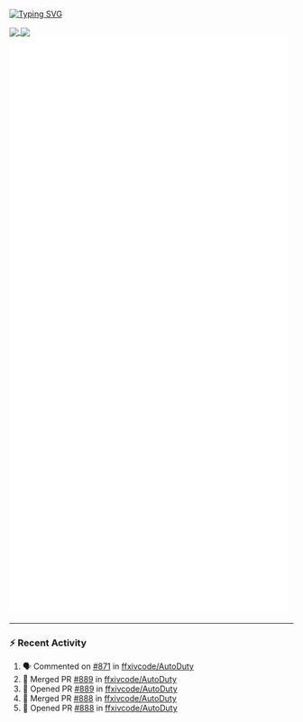 [![Typing SVG](https://readme-typing-svg.demolab.com?font=Fira+Code&duration=1000&pause=1000&multiline=true&repeat=false&width=435&lines=Simon+Latusek+%7C+Gameplay+Engineer)](https://git.io/typing-svg)

<a href="https://github.com/anuraghazra/github-readme-stats">
  <img height=200 align="center" src="https://github-readme-stats.vercel.app/api?username=erdelf&theme=radical" />
</a>
<a href="https://github.com/anuraghazra/convoychat">
  <img height=200 align="center" src="https://streak-stats.demolab.com?user=erdelf&theme=radical&mode=weekly" />
</a>

<picture>
  <img src="/github-metrics.svg" alt="Metrics">
</picture>

---

### :zap: Recent Activity
<!--START_SECTION:activity-->
1. 🗣 Commented on [#871](https://github.com/ffxivcode/AutoDuty/issues/871#issuecomment-2773742104) in [ffxivcode/AutoDuty](https://github.com/ffxivcode/AutoDuty)
2. 🎉 Merged PR [#889](https://github.com/ffxivcode/AutoDuty/pull/889) in [ffxivcode/AutoDuty](https://github.com/ffxivcode/AutoDuty)
3. 💪 Opened PR [#889](https://github.com/ffxivcode/AutoDuty/pull/889) in [ffxivcode/AutoDuty](https://github.com/ffxivcode/AutoDuty)
4. 🎉 Merged PR [#888](https://github.com/ffxivcode/AutoDuty/pull/888) in [ffxivcode/AutoDuty](https://github.com/ffxivcode/AutoDuty)
5. 💪 Opened PR [#888](https://github.com/ffxivcode/AutoDuty/pull/888) in [ffxivcode/AutoDuty](https://github.com/ffxivcode/AutoDuty)
<!--END_SECTION:activity-->

<!--
**erdelf/erdelf** is a ✨ _special_ ✨ repository because its `README.md` (this file) appears on your GitHub profile.

Here are some ideas to get you started:

- 🔭 I’m currently working on ...
- 🌱 I’m currently learning ...
- 👯 I’m looking to collaborate on ...
- 🤔 I’m looking for help with ...
- 💬 Ask me about ...
- 📫 How to reach me: ...
- 😄 Pronouns: ...
- ⚡ Fun fact: ...
-->
